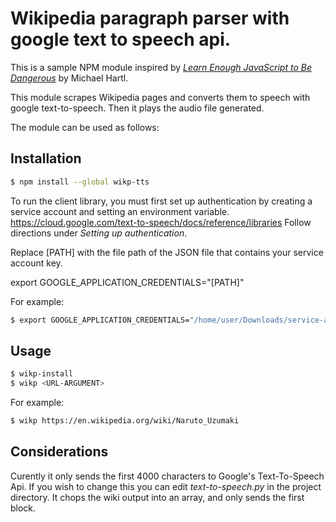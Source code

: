# Wikipedia paragraph parser with google text to speech api.

This is a sample NPM module inspired by [*Learn Enough JavaScript to Be Dangerous*](https://www.learnenough.com/javascript-tutorial) by Michael Hartl.

This module scrapes Wikipedia pages and converts them to speech with google text-to-speech. Then it plays the audio file generated.

The module can be used as follows:

## Installation

```sh
$ npm install --global wikp-tts
```
To run the client library, you must first set up authentication by creating a service account and setting an environment variable.
https://cloud.google.com/text-to-speech/docs/reference/libraries
Follow directions under *Setting up authentication*.

Replace [PATH] with the file path of the JSON file that contains your service account key.

export GOOGLE_APPLICATION_CREDENTIALS="[PATH]"

For example:

```sh
$ export GOOGLE_APPLICATION_CREDENTIALS="/home/user/Downloads/service-account-file.json"
```
## Usage

```sh
$ wikp-install
$ wikp <URL-ARGUMENT> 
```
For example:

```sh
$ wikp https://en.wikipedia.org/wiki/Naruto_Uzumaki
```

## Considerations

Curently it only sends the first 4000 characters to Google's Text-To-Speech Api. If you wish to change this you can edit *text-to-speech.py* in the project directory. It chops the wiki output into an array, and only sends the first block. 
